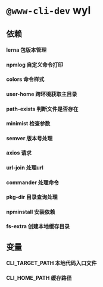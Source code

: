 # `@www-cli-dev` wyl
## 依赖  
#### lerna 包版本管理  
#### npmlog 自定义命令打印  
#### colors 命令样式  
#### user-home 跨环境获取主目录  
#### path-exists 判断文件是否存在  
#### minimist 检查参数  
#### semver 版本号处理
#### axios 请求  
#### url-join 处理url  
#### commander 处理命令  
#### pkg-dir 目录查询处理  
#### npminstall 安装依赖
#### fs-extra 创建本地缓存目录

## 变量
#### CLI_TARGET_PATH 本地代码入口文件
#### CLI_HOME_PATH 缓存路径